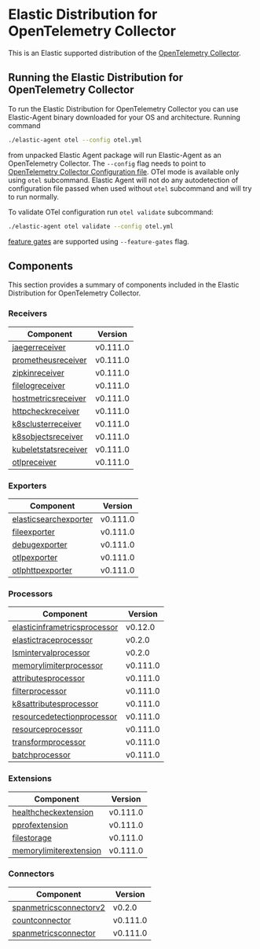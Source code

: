# Elastic Distribution for OpenTelemetry Collector

This is an Elastic supported distribution of the [OpenTelemetry Collector](https://github.com/open-telemetry/opentelemetry-collector).

## Running the Elastic Distribution for OpenTelemetry Collector

To run the Elastic Distribution for OpenTelemetry Collector you can use Elastic-Agent binary downloaded for your OS and architecture.
Running command

```bash
./elastic-agent otel --config otel.yml
```

from unpacked Elastic Agent package will run Elastic-Agent as an OpenTelemetry Collector. The `--config` flag needs to point to [OpenTelemetry Collector Configuration file](https://opentelemetry.io/docs/collector/configuration/). OTel mode is available only using `otel` subcommand. Elastic Agent will not do any autodetection of configuration file passed when used without `otel` subcommand and will try to run normally.

To validate OTel configuration run `otel validate` subcommand:

```bash
./elastic-agent otel validate --config otel.yml
```

[feature gates](https://github.com/open-telemetry/opentelemetry-collector/blob/main/featuregate/README.md#controlling-gates) are supported using `--feature-gates` flag.

## Components

This section provides a summary of components included in the Elastic Distribution for OpenTelemetry Collector.

### Receivers

| Component | Version |
|---|---|
| [jaegerreceiver](https://github.com/open-telemetry/opentelemetry-collector-contrib/blob/receiver/jaegerreceiver/v0.111.0/receiver/jaegerreceiver/README.md) | v0.111.0 |
| [prometheusreceiver](https://github.com/open-telemetry/opentelemetry-collector-contrib/blob/receiver/prometheusreceiver/v0.111.0/receiver/prometheusreceiver/README.md) | v0.111.0 |
| [zipkinreceiver](https://github.com/open-telemetry/opentelemetry-collector-contrib/blob/receiver/zipkinreceiver/v0.111.0/receiver/zipkinreceiver/README.md) | v0.111.0 |
| [filelogreceiver](https://github.com/open-telemetry/opentelemetry-collector-contrib/blob/receiver/filelogreceiver/v0.111.0/receiver/filelogreceiver/README.md) | v0.111.0 |
| [hostmetricsreceiver](https://github.com/open-telemetry/opentelemetry-collector-contrib/blob/receiver/hostmetricsreceiver/v0.111.0/receiver/hostmetricsreceiver/README.md) | v0.111.0 |
| [httpcheckreceiver](https://github.com/open-telemetry/opentelemetry-collector-contrib/blob/receiver/httpcheckreceiver/v0.111.0/receiver/httpcheckreceiver/README.md) | v0.111.0 |
| [k8sclusterreceiver](https://github.com/open-telemetry/opentelemetry-collector-contrib/blob/receiver/k8sclusterreceiver/v0.111.0/receiver/k8sclusterreceiver/README.md) | v0.111.0 |
| [k8sobjectsreceiver](https://github.com/open-telemetry/opentelemetry-collector-contrib/blob/receiver/k8sobjectsreceiver/v0.111.0/receiver/k8sobjectsreceiver/README.md) | v0.111.0 |
| [kubeletstatsreceiver](https://github.com/open-telemetry/opentelemetry-collector-contrib/blob/receiver/kubeletstatsreceiver/v0.111.0/receiver/kubeletstatsreceiver/README.md) | v0.111.0 |
| [otlpreceiver](https://github.com/open-telemetry/opentelemetry-collector/blob/receiver/otlpreceiver/v0.111.0/receiver/otlpreceiver/README.md) | v0.111.0 |

### Exporters

| Component | Version |
|---|---|
| [elasticsearchexporter](https://github.com/open-telemetry/opentelemetry-collector-contrib/blob/exporter/elasticsearchexporter/v0.111.0/exporter/elasticsearchexporter/README.md) | v0.111.0 |
| [fileexporter](https://github.com/open-telemetry/opentelemetry-collector-contrib/blob/exporter/fileexporter/v0.111.0/exporter/fileexporter/README.md) | v0.111.0 |
| [debugexporter](https://github.com/open-telemetry/opentelemetry-collector/blob/exporter/debugexporter/v0.111.0/exporter/debugexporter/README.md) | v0.111.0 |
| [otlpexporter](https://github.com/open-telemetry/opentelemetry-collector/blob/exporter/otlpexporter/v0.111.0/exporter/otlpexporter/README.md) | v0.111.0 |
| [otlphttpexporter](https://github.com/open-telemetry/opentelemetry-collector/blob/exporter/otlphttpexporter/v0.111.0/exporter/otlphttpexporter/README.md) | v0.111.0 |

### Processors

| Component | Version |
|---|---|
| [elasticinframetricsprocessor](https://github.com/elastic/opentelemetry-collector-components/blob/processor/elasticinframetricsprocessor/v0.12.0/processor/elasticinframetricsprocessor/README.md) | v0.12.0 |
| [elastictraceprocessor](https://github.com/elastic/opentelemetry-collector-components/blob/processor/elastictraceprocessor/v0.2.0/processor/elastictraceprocessor/README.md) | v0.2.0 |
| [lsmintervalprocessor](https://github.com/elastic/opentelemetry-collector-components/blob/processor/lsmintervalprocessor/v0.2.0/processor/lsmintervalprocessor/README.md) | v0.2.0 |
| [memorylimiterprocessor](https://github.com/open-telemetry/opentelemetry-collector/blob/processor/memorylimiterprocessor/v0.111.0/processor/memorylimiterprocessor/README.md) | v0.111.0 |
| [attributesprocessor](https://github.com/open-telemetry/opentelemetry-collector-contrib/blob/processor/attributesprocessor/v0.111.0/processor/attributesprocessor/README.md) | v0.111.0 |
| [filterprocessor](https://github.com/open-telemetry/opentelemetry-collector-contrib/blob/processor/filterprocessor/v0.111.0/processor/filterprocessor/README.md) | v0.111.0 |
| [k8sattributesprocessor](https://github.com/open-telemetry/opentelemetry-collector-contrib/blob/processor/k8sattributesprocessor/v0.111.0/processor/k8sattributesprocessor/README.md) | v0.111.0 |
| [resourcedetectionprocessor](https://github.com/open-telemetry/opentelemetry-collector-contrib/blob/processor/resourcedetectionprocessor/v0.111.0/processor/resourcedetectionprocessor/README.md) | v0.111.0 |
| [resourceprocessor](https://github.com/open-telemetry/opentelemetry-collector-contrib/blob/processor/resourceprocessor/v0.111.0/processor/resourceprocessor/README.md) | v0.111.0 |
| [transformprocessor](https://github.com/open-telemetry/opentelemetry-collector-contrib/blob/processor/transformprocessor/v0.111.0/processor/transformprocessor/README.md) | v0.111.0 |
| [batchprocessor](https://github.com/open-telemetry/opentelemetry-collector/blob/processor/batchprocessor/v0.111.0/processor/batchprocessor/README.md) | v0.111.0 |

### Extensions

| Component | Version |
|---|---|
| [healthcheckextension](https://github.com/open-telemetry/opentelemetry-collector-contrib/blob/extension/healthcheckextension/v0.111.0/extension/healthcheckextension/README.md) | v0.111.0 |
| [pprofextension](https://github.com/open-telemetry/opentelemetry-collector-contrib/blob/extension/pprofextension/v0.111.0/extension/pprofextension/README.md) | v0.111.0 |
| [filestorage](https://github.com/open-telemetry/opentelemetry-collector-contrib/blob/extension/storage/filestorage/v0.111.0/extension/storage/filestorage/README.md) | v0.111.0 |
| [memorylimiterextension](https://github.com/open-telemetry/opentelemetry-collector/blob/extension/memorylimiterextension/v0.111.0/extension/memorylimiterextension/README.md) | v0.111.0 |

### Connectors

| Component | Version |
|---|---|
| [spanmetricsconnectorv2](https://github.com/elastic/opentelemetry-collector-components/blob/connector/spanmetricsconnectorv2/v0.2.0/connector/spanmetricsconnectorv2/README.md) | v0.2.0 |
| [countconnector](https://github.com/open-telemetry/opentelemetry-collector-contrib/blob/connector/countconnector/v0.111.0/connector/countconnector/README.md) | v0.111.0 |
| [spanmetricsconnector](https://github.com/open-telemetry/opentelemetry-collector-contrib/blob/connector/spanmetricsconnector/v0.111.0/connector/spanmetricsconnector/README.md) | v0.111.0 |
